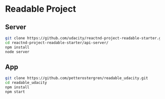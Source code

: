 # Readable Project

## Server

```sh
git clone https://github.com/udacity/reactnd-project-readable-starter.git
cd reactnd-project-readable-starter/api-server/
npm install
node server
```

## App
```sh
git clone https://github.com/petterostergren/readable_udacity.git
cd readable_udacity
npm install
npm start
```
